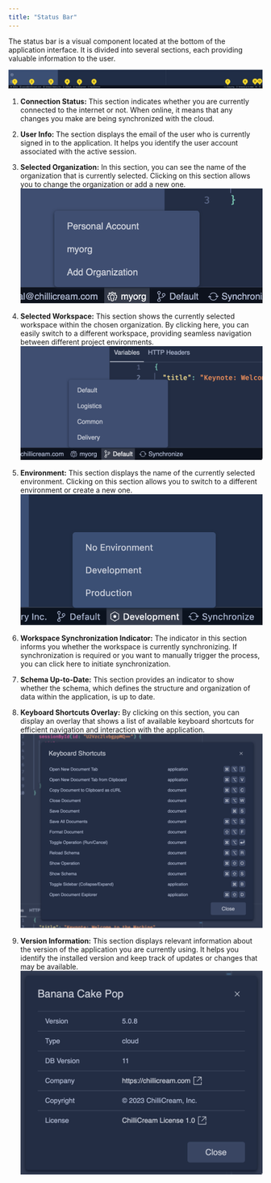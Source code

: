 ```yaml
---
title: "Status Bar"
---
```


The status bar is a visual component located at the bottom of the application interface. It is divided into several sections, each providing valuable information to the user.

![Status Bar](./images/status-1.png)

1. **Connection Status:** This section indicates whether you are currently connected to the internet or not. When online, it means that any changes you make are being synchronized with the cloud.

2. **User Info:** The section displays the email of the user who is currently signed in to the application. It helps you identify the user account associated with the active session.

3. **Selected Organization:** In this section, you can see the name of the organization that is currently selected. Clicking on this section allows you to change the organization or add a new one.
![Status Bar](./images/status-4.png)

4. **Selected Workspace:** This section shows the currently selected workspace within the chosen organization. By clicking here, you can easily switch to a different workspace, providing seamless navigation between different project environments.
![Status Bar](./images/status-5.png)

5. **Environment:** This section displays the name of the currently selected environment. Clicking on this section allows you to switch to a different environment or create a new one.
![Status Bar](./images/status-6.png)

6. **Workspace Synchronization Indicator:** The indicator in this section informs you whether the workspace is currently synchronizing. If synchronization is required or you want to manually trigger the process, you can click here to initiate synchronization.

7. **Schema Up-to-Date:** This section provides an indicator to show whether the schema, which defines the structure and organization of data within the application, is up to date.

8. **Keyboard Shortcuts Overlay:** By clicking on this section, you can display an overlay that shows a list of available keyboard shortcuts for efficient navigation and interaction with the application.
![Status Bar](./images/status-3.png)

9. **Version Information:** This section displays relevant information about the version of the application you are currently using. It helps you identify the installed version and keep track of updates or changes that may be available.
![Status Bar](./images/status-2.png)
